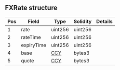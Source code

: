 ## FXRate structure

| Pos | Field | Type | Solidity | Details |
| --- | --- | --- | --- | --- |
|1 | rate | uint256 | uint256 |  |
|2 | rateTime | uint256 | uint256 |  |
|3 | expiryTime | uint256 | uint256 |  |
|4 | base | [CCY](./api-t-CCY.md) | bytes3 |  |
|5 | quote | [CCY](./api-t-CCY.md) | bytes3 |  |


